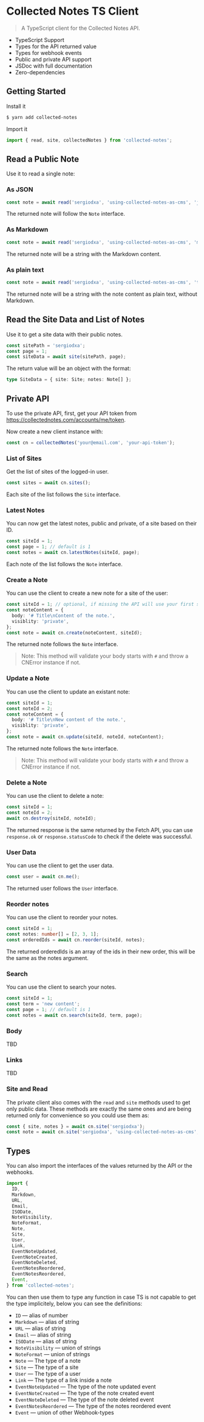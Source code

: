 # Collected Notes TS Client

> A TypeScript client for the Collected Notes API.

- TypeScript Support
- Types for the API returned value
- Types for webhook events
- Public and private API support
- JSDoc with full documentation
- Zero-dependencies

## Getting Started

Install it

```sh
$ yarn add collected-notes
```

Import it

```ts
import { read, site, collectedNotes } from 'collected-notes';
```

## Read a Public Note

Use it to read a single note:

### As JSON

```ts
const note = await read('sergiodxa', 'using-collected-notes-as-cms', 'json');
```

The returned note will follow the `Note` interface.

### As Markdown

```ts
const note = await read('sergiodxa', 'using-collected-notes-as-cms', 'md');
```

The returned note will be a string with the Markdown content.

### As plain text

```ts
const note = await read('sergiodxa', 'using-collected-notes-as-cms', 'txt');
```

The returned note will be a string with the note content as plain text, without Markdown.

## Read the Site Data and List of Notes

Use it to get a site data with their public notes.

```ts
const sitePath = 'sergiodxa';
const page = 1;
const siteData = await site(sitePath, page);
```

The return value will be an object with the format:

```ts
type SiteData = { site: Site; notes: Note[] };
```

## Private API

To use the private API, first, get your API token from https://collectednotes.com/accounts/me/token.

Now create a new client instance with:

```ts
const cn = collectedNotes('your@email.com', 'your-api-token');
```

### List of Sites

Get the list of sites of the logged-in user.

```ts
const sites = await cn.sites();
```

Each site of the list follows the `Site` interface.

### Latest Notes

You can now get the latest notes, public and private, of a site based on their ID.

```ts
const siteId = 1;
const page = 1; // default is 1
const notes = await cn.latestNotes(siteId, page);
```

Each note of the list follows the `Note` interface.

### Create a Note

You can use the client to create a new note for a site of the user:

```ts
const siteId = 1; // optional, if missing the API will use your first site
const noteContent = {
  body: '# Title\nContent of the note.',
  visiblity: 'private',
};
const note = await cn.create(noteContent, siteId);
```

The returned note follows the `Note` interface.

> Note: This method will validate your body starts with `#` and throw a CNError instance if not.

### Update a Note

You can use the client to update an existant note:

```ts
const siteId = 1;
const noteId = 2;
const noteContent = {
  body: '# Title\nNew content of the note.',
  visiblity: 'private',
};
const note = await cn.update(siteId, noteId, noteContent);
```

The returned note follows the `Note` interface.

> Note: This method will validate your body starts with `#` and throw a CNError instance if not.

### Delete a Note

You can use the client to delete a note:

```ts
const siteId = 1;
const noteId = 2;
await cn.destroy(siteId, noteId);
```

The returned response is the same returned by the Fetch API, you can use `response.ok` or `response.statusCode` to check if the delete was successful.

### User Data

You can use the client to get the user data.

```ts
const user = await cn.me();
```

The returned user follows the `User` interface.

### Reorder notes

You can use the client to reorder your notes.

```ts
const siteId = 1;
const notes: number[] = [2, 3, 1];
const orderedIds = await cn.reorder(siteId, notes);
```

The returned orderedIds is an array of the ids in their new order, this will be the same as the notes argument.

### Search

You can use the client to search your notes.

```ts
const siteId = 1;
const term = 'new content';
const page = 1; // default is 1
const notes = await cn.search(siteId, term, page);
```

### Body

TBD

### Links

TBD

### Site and Read

The private client also comes with the `read` and `site` methods used to get only public data. These methods are exactly the same ones and are being returned only for convenience so you could use them as:

```ts
const { site, notes } = await cn.site('sergiodxa');
const note = await cn.site('sergiodxa', 'using-collected-notes-as-cms', 'json');
```

## Types

You can also import the interfaces of the values returned by the API or the webhooks.

```ts
import {
  ID,
  Markdown,
  URL,
  Email,
  ISODate,
  NoteVisibility,
  NoteFormat,
  Note,
  Site,
  User,
  Link,
  EventNoteUpdated,
  EventNoteCreated,
  EventNoteDeleted,
  EventNotesReordered,
  EventNotesReordered,
  Event,
} from 'collected-notes';
```

You can then use them to type any function in case TS is not capable to get the type implicitely, below you can see the definitions:

- `ID` — alias of number
- `Markdown` — alias of string
- `URL` — alias of string
- `Email` — alias of string
- `ISODate` — alias of string
- `NoteVisibility` — union of strings
- `NoteFormat` — union of strings
- `Note` — The type of a note
- `Site` — The type of a site
- `User` — The type of a user
- `Link` — The type of a link inside a note
- `EventNoteUpdated` — The type of the note updated event
- `EventNoteCreated` — The type of the note created event
- `EventNoteDeleted` — The type of the note deleted event
- `EventNotesReordered` — The type of the notes reordered event
- `Event` — union of other Webhook-types
